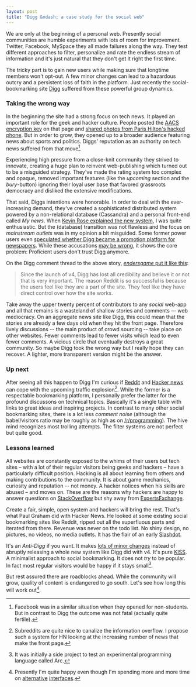 ```yaml
---
layout: post
title: "Digg &ndash; a case study for the social web"
---
```


We are only at the beginning of a personal web. Presently social communities are humble experiments with lots of room for improvement. Twitter, Facebook, MySpace they all made failures along the way. They test different approaches to filter, personalize and rate the endless stream of information and it's just natural that they don't get it right the first time. 

The tricky part is to gain new users while making sure that longtime members won't opt-out. A few minor changes can lead to a hazardous outcry and a persistent loss of faith in the platform. Just recently the social-bookmarking site [Digg][17] suffered from these powerful group dynamics. 

### Taking the wrong way

In the beginning the site had a strong focus on tech news. It played an important role for the geek and hacker culture. People posted the [AACS encryption key][9] on that page and [shared photos from Paris Hilton's hacked phone][10]. But in order to grow, they opened up to a broader audience featuring news about sports and politics. Diggs' reputation as an authority on tech news suffered from that move[^4]. 

Experiencing high pressure from a close-knit community they strived to innovate, creating a huge plan to reinvent web-publishing which turned out to be a misguided strategy. They've made the rating system too complex and opaque, removed important features (like the *upcoming* section and the *bury*-button) ignoring their loyal user base that favored grassroots democracy and disliked the extensive modifications.

That said, Diggs intentions were honorable. In order to deal with the ever-increasing demand, they've created a sophisticated distributed system powered by a non-relational database (Cassandra) and a personal front-end called *My news*. 
When [Kevin Rose explained the new system][7], I was quite enthusiastic. But the (database) transition was not flawless and the focus on *mainstream outlets* was in my opinion a bit misguided. Some former power users even [speculated whether Digg became a promotion platform for newspapers][3]. While these accusations [may be wrong][8], it shows the core problem: Proficient users don't trust Digg anymore.

On the Digg comment thread to the above story, [*endersgame* put it like this][4]:

> Since the launch of v4, Digg has lost all credibility and believe it or not that is very important. The reason Reddit is so successful is because the users feel like they are a part of the site. They feel like they have direct control over how the site works.

Take away the upper twenty percent of contributors to any *social* web-app and all that remains is a wasteland of shallow stories and comments &mdash; web mediocracy. On an aggregate news site like Digg, this could mean that the stories are already a few days old when they hit the front page. Therefore lively discussions -- the main product of crowd sourcing -- take place on other websites. Fewer comments lead to fewer visits which lead to even fewer comments. A vicious circle that eventually destroys a great community. So maybe Digg took the wrong way but I really hope they can recover. A lighter, more transparent version might be the answer.

### Up next

After seeing all this happen to Digg I'm curious if [Reddit][18] and [Hacker news][16] can cope with the upcoming traffic explosion[^3]. While the former is a respectable bookmarking platform, I personally prefer the latter for the profound discussons on technical topics. Basically it's a single table with links to great ideas and inspiring projects. In contrast to many other social bookmarking sites, there is a lot less *comment noise* (although the babel/visitors ratio may be roughly as high as on [/r/programming][2]). The hive mind recognizes most trolling attempts. The filter systems are not perfect but quite good.

### Lessons learned

All websites are constantly exposed to the whims of their users but tech sites &ndash; with a lot of their regular visitors being geeks and hackers &ndash; have a particularly difficult position. Hacking is all about learning from others and making contributions to the community. It is about game mechanics, curiosity and reputation -- not money. A hacker notices when his skills are abused &ndash; and moves on. These are the reasons why hackers are happy to answer questions on [StackOverflow][14] but shy away from [ExpertsExchange][15]. 
	
Create a fair, simple, open system and hackers will bring the rest. That's what Paul Graham did with Hacker News. He looked at some existing social bookmarking sites like Reddit, ripped out all the superfluous parts and iterated from there. Revenue was never on the todo list.  No shiny design, no pictures, no videos, no media outlets. It has the flair of an early [Slashdot][6].

 It's an *Anti-Digg* if you want. It makes [lots of minor changes][13] instead of abruptly releasing a whole new system like Digg did with v4. It's pure [KISS][1]. A minimalist approach to social bookmarking. It does not *try* to be popular. In fact most regular visitors would be happy if it stays small[^1].
 
But rest assured there are roadblocks ahead. While the community will grow, quality of content is endangered to go south. Let's see how long this will work out[^5].


[1]: http://en.wikipedia.org/wiki/KISS_principle
[2]: http://www.reddit.com/r/programming/
[3]: http://ltgenpanda.tumblr.com/post/1403230157/did-digg-game-its-own-system-to-benefit-publisher
[4]: http://digg.com/news/technology/did_digg_game_its_own_system_to_benefit_publisher_partners/20101026024734:93bb47f471bc4cd297c0bec69ea49bb5#20101026060300:141ffa4c70b94f75a1b279036d230bcf
[5]: http://techstartu.ps/
[6]: http://www.slashdot.com
[7]: http://www.youtube.com/watch?v=jk0RS_x37uk&fmt=35
[8]: http://about.digg.com/blog/info-site-changes-and-test-accounts
[9]: http://en.wikipedia.org/wiki/AACS_encryption_key_controversy
[10]: http://www.zdnet.com/blog/web2explorer/interview-with-digg-founder-kevin-rose-part-1/108
[11]: http://hckrnews.com/
[12]: http://metaoptimize.com/projects/autotag/hackernews/
[13]: http://www.codinghorror.com/blog/2010/09/go-that-way-really-fast.html
[14]: http://www.stackoverflow.com
[15]: http://www.experts-exchange.com/
[16]: http://news.ycombinator.com
[17]: http://www.digg.com
[18]: http://www.reddit.com

[^1]: It was initially a side project to test an experimental programming language called Arc.
[^3]: Subreddits are quite nice to canalize the information overflow. I propose such a system for HN looking at the increasing number of news that make the front page.
[^4]: Facebook was in a similar situation when they opened for non-students. But in contrast to Digg the outcome was not fatal (actually quite fertile).
[^5]: Presently I'm quite happy even though I'm spending more and more time on [alternative][11] [interfaces][12].
